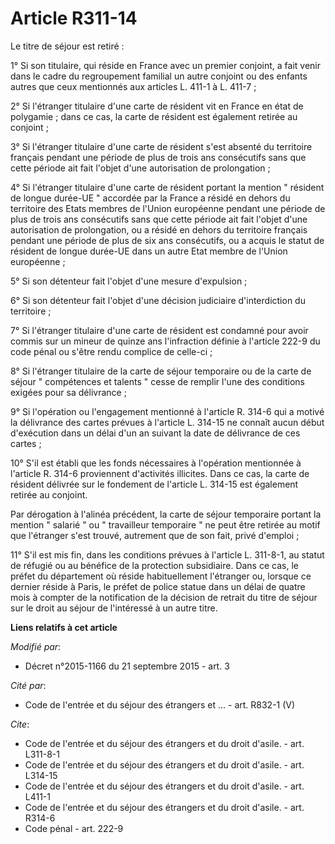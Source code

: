 # Article R311-14

Le titre de séjour est retiré : 

1° Si son titulaire, qui réside en France avec un premier conjoint, a fait venir dans le cadre du regroupement familial un
autre conjoint ou des enfants autres que ceux mentionnés aux articles L. 411-1 à L. 411-7 ; 

2° Si l'étranger titulaire d'une carte de résident vit en France en état de polygamie ; dans ce cas, la carte de résident est
également retirée au conjoint ; 

3° Si l'étranger titulaire d'une carte de résident s'est absenté du territoire français pendant une période de plus de trois
ans consécutifs sans que cette période ait fait l'objet d'une autorisation de prolongation ; 

4° Si l'étranger titulaire d'une carte de résident portant la mention " résident de longue durée-UE " accordée par la France
a résidé en dehors du territoire des Etats membres de l'Union européenne pendant une période de plus de trois ans consécutifs
sans que cette période ait fait l'objet d'une autorisation de prolongation, ou a résidé en dehors du territoire français
pendant une période de plus de six ans consécutifs, ou a acquis le statut de résident de longue durée-UE dans un autre Etat
membre de l'Union européenne ; 

5° Si son détenteur fait l'objet d'une mesure d'expulsion ; 

6° Si son détenteur fait l'objet d'une décision judiciaire d'interdiction du territoire ; 

7° Si l'étranger titulaire d'une carte de résident est condamné pour avoir commis sur un mineur de quinze ans l'infraction
définie à l'article 222-9 du code pénal ou s'être rendu complice de celle-ci ; 

8° Si l'étranger titulaire de la carte de séjour temporaire ou de la carte de séjour " compétences et talents " cesse de
remplir l'une des conditions exigées pour sa délivrance ; 

9° Si l'opération ou l'engagement mentionné à l'article R. 314-6 qui a motivé la délivrance des cartes prévues à l'article L.
314-15 ne connaît aucun début d'exécution dans un délai d'un an suivant la date de délivrance de ces cartes ; 

10° S'il est établi que les fonds nécessaires à l'opération mentionnée à l'article R. 314-6 proviennent d'activités
illicites. Dans ce cas, la carte de résident délivrée sur le fondement de l'article L. 314-15 est également retirée au
conjoint. 

Par dérogation à l'alinéa précédent, la carte de séjour temporaire portant la mention " salarié " ou " travailleur temporaire
" ne peut être retirée au motif que l'étranger s'est trouvé, autrement que de son fait, privé d'emploi ; 

11° S'il est mis fin, dans les conditions prévues à l'article L. 311-8-1, au statut de réfugié ou au bénéfice de la
protection subsidiaire. Dans ce cas, le préfet du département où réside habituellement l'étranger ou, lorsque ce dernier
réside à Paris, le préfet de police statue dans un délai de quatre mois à compter de la notification de la décision de
retrait du titre de séjour sur le droit au séjour de l'intéressé à un autre titre.

**Liens relatifs à cet article**

_Modifié par_:

  - Décret n°2015-1166 du 21 septembre 2015 - art. 3

_Cité par_:

  - Code de l'entrée et du séjour des étrangers et ... - art. R832-1 (V)

_Cite_:

  - Code de l'entrée et du séjour des étrangers et du droit d'asile. - art. L311-8-1
  - Code de l'entrée et du séjour des étrangers et du droit d'asile. - art. L314-15
  - Code de l'entrée et du séjour des étrangers et du droit d'asile. - art. L411-1
  - Code de l'entrée et du séjour des étrangers et du droit d'asile. - art. R314-6
  - Code pénal - art. 222-9
